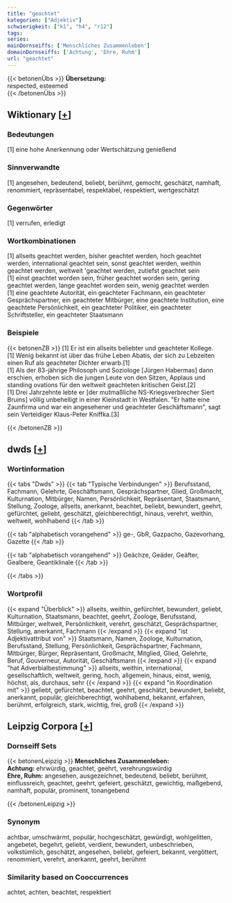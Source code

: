 ```yaml
---
title: "geachtet"
kategorien: ["Adjektiv"]
schwierigkeit: ["k1", "h4", "r12"]
tags:
series:
mainDornseiffs: ['Menschliches Zusammenleben']
domainDornseiffs: ['Achtung', 'Ehre, Ruhm']
url: "geachtet"
---
```


{{< betonenÜbs >}}
**Übersetzung:**  
respected, esteemed  
{{< /betonenÜbs >}}

## Wiktionary [[+](https://de.wiktionary.org/wiki/geachtet)]

### Bedeutungen
[1] eine hohe Anerkennung oder Wertschätzung genießend  

### Sinnverwandte
[1] angesehen, bedeutend, beliebt, berühmt, gemocht, geschätzt, namhaft, renommiert, repräsentabel, respektabel, respektiert, wertgeschätzt  

### Gegenwörter
[1] verrufen, erledigt  

### Wortkombinationen
[1] allseits geachtet werden, bisher geachtet werden, hoch geachtet werden, international geachtet sein, sonst geachtet werden, weithin geachtet werden, weltweit 'geachtet werden, zutiefst geachtet sein  
[1] einst geachtet worden sein, früher geachtet worden sein, gering geachtet werden, lange geachtet worden sein, wenig geachtet werden  
[1] eine geachtete Autorität, ein geachteter Fachmann, ein geachteter Gesprächspartner, ein geachteter Mitbürger, eine geachtete Institution, eine geachtete Persönlichkeit, ein geachteter Politiker, ein geachteter Schriftsteller, ein geachteter Staatsmann  

### Beispiele
{{< betonenZB >}}
[1] Er ist ein allseits beliebter und geachteter Kollege.  
[1] Wenig bekannt ist über das frühe Leben Abatis, der sich zu Lebzeiten einen Ruf als geachteter Dichter erwarb.[1]  
[1] Als der 83-jährige Philosoph und Soziologe [Jürgen Habermas] dann erschien, erhoben sich die jungen Leute von den Sitzen, Applaus und standing ovations für den weltweit geachteten kritischen Geist.[2]  
[1] Drei Jahrzehnte lebte er [der mutmaßliche NS-Kriegsverbrecher Siert Bruins] völlig unbehelligt in einer Kleinstadt in Westfalen. "Er hatte eine Zaunfirma und war ein angesehener und geachteter Geschäftsmann", sagt sein Verteidiger Klaus-Peter Kniffka.[3]  

{{< /betonenZB >}}


## dwds [[+](https://www.dwds.de/wb/geachtet)]

### Wortinformation
{{< tabs "Dwds" >}}
{{< tab "Typische Verbindungen" >}}
Berufsstand, Fachmann, Gelehrte, Geschäftsmann, Gesprächspartner, Glied, Großmacht, Kulturnation, Mitbürger, Namen, Persönlichkeit, Repräsentant, Staatsmann, Stellung, Zoologe, allseits, anerkannt, beachtet, beliebt, bewundert, geehrt, gefürchtet, geliebt, geschätzt, gleichberechtigt, hinaus, verehrt, weithin, weltweit, wohlhabend
{{< /tab >}}

{{< tab "alphabetisch vorangehend" >}}
ge-, GbR, Gazpacho, Gazevorhang, Gazette
{{< /tab >}}

{{< tab "alphabetisch vorangehend" >}}
Geächze, Geäder, Geäfter, Gealbere, Geantiklinale
{{< /tab >}}

{{< /tabs >}}

### Wortprofil
{{< expand "Überblick" >}} allseits, weithin, gefürchtet, bewundert, geliebt, Kulturnation, Staatsmann, beachtet, geehrt, Zoologe, Berufsstand, Mitbürger, weltweit, Persönlichkeit, verehrt, geschätzt, Gesprächspartner, Stellung, anerkannt, Fachmann {{< /expand >}}
{{< expand "ist Adjektivattribut von" >}} Staatsmann, Namen, Zoologe, Kulturnation, Berufsstand, Stellung, Persönlichkeit, Gesprächspartner, Fachmann, Mitbürger, Bürger, Repräsentant, Großmacht, Mitglied, Glied, Gelehrte, Beruf, Gouverneur, Autorität, Geschäftsmann {{< /expand >}}
{{< expand "hat Adverbialbestimmung" >}} allseits, weithin, international, gesellschaftlich, weltweit, gering, hoch, allgemein, hinaus, einst, wenig, höchst, als, durchaus, sehr {{< /expand >}}
{{< expand "in Koordination mit" >}} geliebt, gefürchtet, beachtet, geehrt, geschätzt, bewundert, beliebt, anerkannt, populär, gleichberechtigt, wohlhabend, bekannt, erfahren, berühmt, erfolgreich, stark, wichtig, frei, groß {{< /expand >}}

## Leipzig Corpora [[+](https://corpora.uni-leipzig.de/en/res?word=geachtet&corpusId=deu_newscrawl-public_2018)]

### Dornseiff Sets
{{< betonenLeipzig >}}
**Menschliches Zusammenleben:**  
**Achtung:** ehrwürdig, geachtet, geehrt, verehrungswürdig  
**Ehre, Ruhm:** angesehen, ausgezeichnet, bedeutend, beliebt, berühmt, einflussreich, geachtet, geehrt, gefeiert, geschätzt, gewichtig, maßgebend, namhaft, populär, prominent, tonangebend  

{{< /betonenLeipzig >}}

### Synonym
achtbar, umschwärmt, populär, hochgeschätzt, gewürdigt, wohlgelitten, angebetet, begehrt, geliebt, verdient, bewundert, unbeschrieben, volkstümlich, geschätzt, angesehen, beliebt, gefeiert, bekannt, vergöttert, renommiert, verehrt, anerkannt, geehrt, berühmt


### Similarity based on Cooccurrences
achtet, achten, beachtet, respektiert

